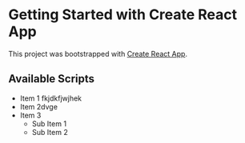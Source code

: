 # Getting Started with Create React App

This project was bootstrapped with [Create React App](https://health-care-e4dbc.web.app/).

## Available Scripts

- Item 1 fkjdkfjwjhek
- Item 2dvge
- Item 3
  - Sub Item 1
  - Sub Item 2